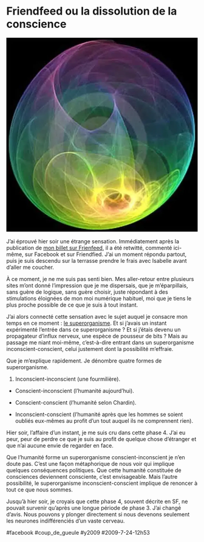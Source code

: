 # Friendfeed ou la dissolution de la conscience

![](_i/dissolu.webp)

J’ai éprouvé hier soir une étrange sensation. Immédiatement après la publication de [mon billet sur Frienfeed](facebook-et-friendfeed-la-strategie-de-l%e2%80%99enfermement.md), il a été retwitté, commenté ici-même, sur Facebook et sur Friendfied. J’ai un moment répondu partout, puis je suis descendu sur la terrasse prendre le frais avec Isabelle avant d’aller me coucher.

À ce moment, je ne me suis pas senti bien. Mes aller-retour entre plusieurs sites m’ont donné l’impression que je me dispersais, que je m’éparpillais, sans guère de logique, sans guère choisir, juste répondant à des stimulations éloignées de mon moi numérique habituel, moi que je tiens le plus proche possible de ce que je suis à tout instant.

J’ai alors connecté cette sensation avec le sujet auquel je consacre mon temps en ce moment : [le superorganisme](le-socialisme-selon-starglider.md). Et si j’avais un instant expérimenté l’entrée dans ce superorganisme ? Et si j’étais devenu un propagateur d’influx nerveux, une espèce de pousseur de bits ? Mais au passage me niant moi-même, c’est-à-dire entrant dans un superorganisme inconscient-conscient, celui justement dont la possibilité m’effraie.

Que je m’explique rapidement. Je dénombre quatre formes de superorganisme.

1. Inconscient-inconscient (une fourmilière).

- Conscient-inconscient (l’humanité aujourd’hui).

- Conscient-conscient (l’humanité selon Chardin).

- Inconscient-conscient (l’humanité après que les hommes se soient oubliés eux-mêmes au profit d’un tout auquel ils ne comprennent rien).

Hier soir, l’affaire d’un instant, je me suis cru dans cette phase 4. J’ai eu peur, peur de perdre ce que je suis au profit de quelque chose d’étranger et que n’ai aucune envie de regarder en face.

Que l’humanité forme un superorganisme conscient-inconscient je n’en doute pas. C’est une façon métaphorique de nous voir qui implique quelques conséquences politiques. Que cette humanité constituée de consciences deviennent consciente, c’est envisageable. Mais l’autre possibilité, le superorganisme inconscient-conscient implique de renoncer à tout ce que nous sommes.

Jusqu’à hier soir, je croyais que cette phase 4, souvent décrite en SF, ne pouvait survenir qu’après une longue période de phase 3. J’ai changé d’avis. Nous pouvons y plonger directement si nous devenons seulement les neurones indifférenciés d’un vaste cerveau.



#facebook #coup_de_gueule #y2009 #2009-7-24-12h53
